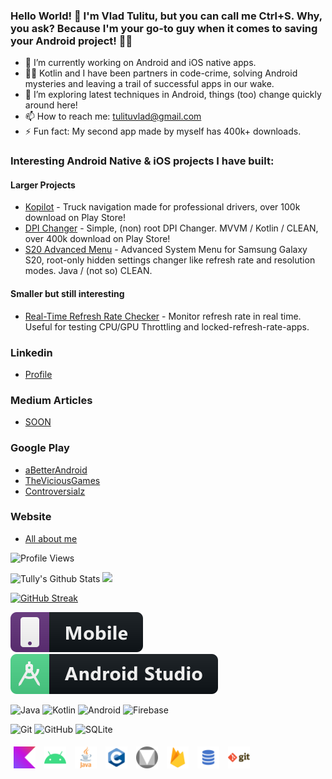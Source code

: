 ### Hello World! 👋 I'm Vlad Tulitu, but you can call me Ctrl+S. Why, you ask? Because I'm your go-to guy when it comes to saving your Android project! 🦸‍♂️

<!--
**tully-8888/tully-8888** is a ✨ _special_ ✨ repository because its `README.md` (this file) appears on your GitHub profile.
-->

- 🔭 I’m currently working on Android and iOS native apps.
- 🕵️‍♂️ Kotlin and I have been partners in code-crime, solving Android mysteries and leaving a trail of successful apps in our wake.
- 🌱 I’m exploring latest techniques in Android, things (too) change quickly around here!
- 📫 How to reach me: tulituvlad@gmail.com
- ⚡ Fun fact: My second app made by myself has 400k+ downloads.

### Interesting Android Native & iOS projects I have built:

#### Larger Projects
- [Kopilot](https://play.google.com/store/apps/details?id=ro.seltronix.kopilot) - Truck navigation made for professional drivers, over 100k download on Play Store!
- [DPI Changer](https://play.google.com/store/apps/details?id=com.theviciousgames.dpimodifier) - Simple, (non) root DPI Changer. MVVM / Kotlin / CLEAN, over 400k download on Play Store!
- [S20 Advanced Menu](https://play.google.com/store/apps/details?id=com.theviciousgames.s20advancedmenu) - Advanced System Menu for Samsung Galaxy S20, root-only hidden settings changer like refresh rate and resolution modes. Java / (not so) CLEAN.
  
#### Smaller but still interesting
- [Real-Time Refresh Rate Checker](https://play.google.com/store/apps/details?id=com.theviciousgames.dynamicrefreshratechecker) - Monitor refresh rate in real time. Useful for testing CPU/GPU Throttling and locked-refresh-rate-apps.

### Linkedin
- [Profile](https://www.linkedin.com/in/tulituvlad)

### Medium Articles
- [SOON](SOON)

### Google Play
- [aBetterAndroid](https://play.google.com/store/apps/dev?id=8049005269403185530)
- [TheViciousGames](https://play.google.com/store/apps/dev?id=8596449374117840036)
- [Controversialz](SOON)

### Website
- [All about me](https://VladTulitu.com)

![Profile Views](https://komarev.com/ghpvc/?username=tully-8888)

![Tully's Github Stats](https://github-readme-stats.vercel.app/api?username=tully-8888&show_icons=true&hide_border=true&count_private=true&theme=midnight-purple)
<img height="180em" src="https://github-readme-stats.vercel.app/api/top-langs/?username=tully-8888&layout=compact&langs_count=7&theme=algolia"/>

[![GitHub Streak](https://streak-stats.demolab.com?user=tully-8888&border_radius=4.2&theme=midnight-purple)](https://git.io/streak-stats)

[<img src="https://raw.githubusercontent.com/MikeCodesDotNET/ColoredBadges/master/svg/dev/misc/mobile.svg"/>]()
[<img src="https://raw.githubusercontent.com/MikeCodesDotNET/ColoredBadges/master/svg/dev/tools/android_studio.svg"/>]()

![Java](https://img.shields.io/badge/java-%23ED8B00.svg?&style=for-the-badge&logo=java&logoColor=white)
![Kotlin](https://img.shields.io/badge/kotlin-%230095D5.svg?&style=for-the-badge&logo=kotlin&logoColor=white)
![Android](https://img.shields.io/badge/Android%20-green.svg?&style=for-the-badge&logo=Android&logoColor=white)
![Firebase](https://img.shields.io/badge/firebase%20-%23039BE5.svg?&style=for-the-badge&logo=firebase)

![Git](https://img.shields.io/badge/git%20-%23F05033.svg?&style=for-the-badge&logo=git&logoColor=white)
![GitHub](https://img.shields.io/badge/github%20-%23121011.svg?&style=for-the-badge&logo=github&logoColor=white)
![SQLite](https://img.shields.io/badge/sqlite-%2307405e.svg?&style=for-the-badge&logo=sqlite&logoColor=white)

<p float="left">
<img style="padding:5px;" align="center" alt="VS Code" width="35px" src="https://raw.githubusercontent.com/github/explore/80688e429a7d4ef2fca1e82350fe8e3517d3494d/topics/kotlin/kotlin.png">
<img style="padding:5px;" align="center" alt="Android" width="35px" src="https://raw.githubusercontent.com/github/explore/80688e429a7d4ef2fca1e82350fe8e3517d3494d/topics/android/android.png"> 
<img style="padding:5px;" align="center" alt="Java" width="35px" src="https://raw.githubusercontent.com/github/explore/80688e429a7d4ef2fca1e82350fe8e3517d3494d/topics/java/java.png">
<img style="padding:5px;" align="center" alt="C" width="35px" src="https://raw.githubusercontent.com/github/explore/80688e429a7d4ef2fca1e82350fe8e3517d3494d/topics/c/c.png">
<img style="padding:5px;" align="center" alt="Material-Design" width="35px" src="https://raw.githubusercontent.com/github/explore/80688e429a7d4ef2fca1e82350fe8e3517d3494d/topics/material-design/material-design.png">
<img style="padding:5px;" align="center" alt="Firebase" width="35px" src="https://raw.githubusercontent.com/github/explore/80688e429a7d4ef2fca1e82350fe8e3517d3494d/topics/firebase/firebase.png">
<img style="padding:5px;" align="center" alt="SQL" width="35px" src="https://raw.githubusercontent.com/github/explore/80688e429a7d4ef2fca1e82350fe8e3517d3494d/topics/sql/sql.png">
<img style="padding:5px;" align="center" alt="Git" width="35px" src="https://raw.githubusercontent.com/github/explore/80688e429a7d4ef2fca1e82350fe8e3517d3494d/topics/git/git.png">

</p>

